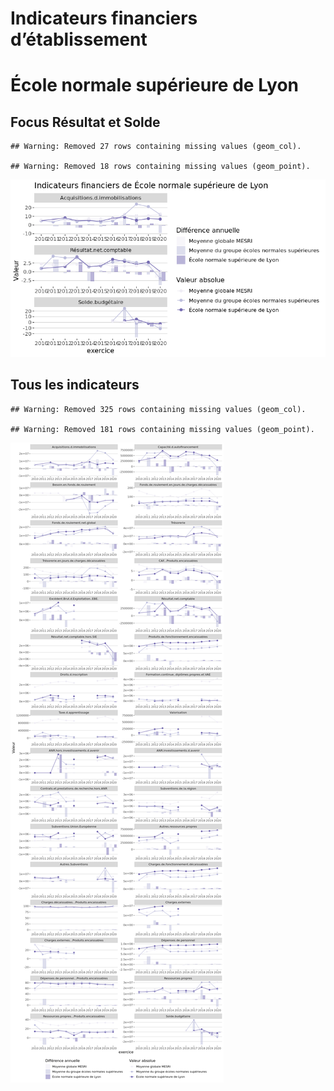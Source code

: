 Indicateurs financiers d’établissement
================

# École normale supérieure de Lyon

## Focus Résultat et Solde

    ## Warning: Removed 27 rows containing missing values (geom_col).

    ## Warning: Removed 18 rows containing missing values (geom_point).

![](école_normale_supérieure_de_lyon_files/figure-gfm/etab.focus-1.png)<!-- -->

## Tous les indicateurs

    ## Warning: Removed 325 rows containing missing values (geom_col).

    ## Warning: Removed 181 rows containing missing values (geom_point).

![](école_normale_supérieure_de_lyon_files/figure-gfm/etab-1.png)<!-- -->
